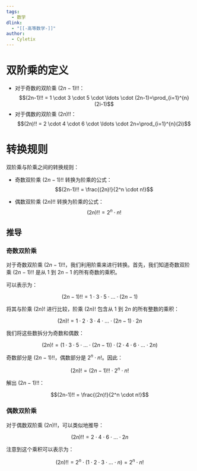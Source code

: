 ```yaml
---
tags:
  - 数学
dlink:
  - "[[-高等数学-]]"
author:
  - Cyletix
---
```

# 双阶乘的定义

- 对于奇数的双阶乘 $(2n-1)!!$：
  $$(2n-1)!! = 1 \cdot 3 \cdot 5 \cdot \ldots \cdot (2n-1)=\prod_{i=1}^{n}(2i-1)$$
- 对于偶数的双阶乘 $(2n)!!$：
  $$(2n)!! = 2 \cdot 4 \cdot 6 \cdot \ldots \cdot 2n=\prod_{i=1}^{n}(2i)$$

# 转换规则

双阶乘与阶乘之间的转换规则：

- 奇数双阶乘 $(2n-1)!!$ 转换为阶乘的公式：
  $$(2n-1)!! = \frac{(2n)!}{2^n \cdot n!}$$

- 偶数双阶乘 $(2n)!!$ 转换为阶乘的公式：
  $$(2n)!! = 2^n \cdot n!$$
## 推导

### 奇数双阶乘

对于奇数双阶乘 $(2n-1)!!$，我们利用阶乘来进行转换。首先，我们知道奇数双阶乘 $(2n-1)!!$ 是从 1 到 $2n-1$ 的所有奇数的乘积。

可以表示为：

$$(2n-1)!! = 1 \cdot 3 \cdot 5 \cdot \ldots \cdot (2n-1)$$

将其与阶乘 $(2n)!$ 进行比较，阶乘 $(2n)!$ 包含从 1 到 $2n$ 的所有整数的乘积：

$$(2n)! = 1 \cdot 2 \cdot 3 \cdot 4 \cdot \ldots \cdot (2n-1) \cdot 2n$$

我们将这些数拆分为奇数和偶数：

$$(2n)! = (1 \cdot 3 \cdot 5 \cdot \ldots \cdot (2n-1)) \cdot (2 \cdot 4 \cdot 6 \cdot \ldots \cdot 2n)$$

奇数部分是 $(2n-1)!!$，偶数部分是 $2^n \cdot n!$。因此：

$$(2n)! = (2n-1)!! \cdot 2^n \cdot n!$$

解出 $(2n-1)!!$：

$$(2n-1)!! = \frac{(2n)!}{2^n \cdot n!}$$

 ### 偶数双阶乘

对于偶数双阶乘 $(2n)!!$，可以类似地推导：

$$(2n)!! = 2 \cdot 4 \cdot 6 \cdot \ldots \cdot 2n$$

注意到这个乘积可以表示为：

$$(2n)!! = 2^n \cdot (1 \cdot 2 \cdot 3 \cdot \ldots \cdot n) = 2^n \cdot n!$$
